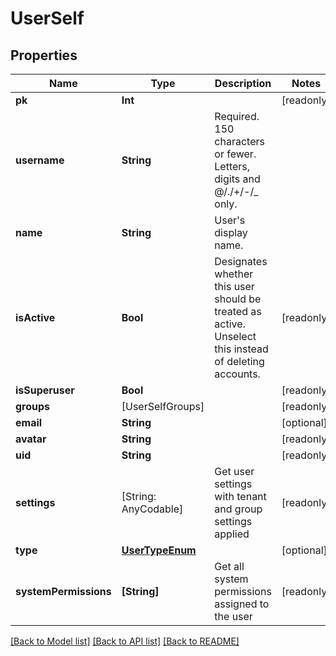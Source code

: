 # UserSelf

## Properties
Name | Type | Description | Notes
------------ | ------------- | ------------- | -------------
**pk** | **Int** |  | [readonly] 
**username** | **String** | Required. 150 characters or fewer. Letters, digits and @/./+/-/_ only. | 
**name** | **String** | User&#39;s display name. | 
**isActive** | **Bool** | Designates whether this user should be treated as active. Unselect this instead of deleting accounts. | [readonly] 
**isSuperuser** | **Bool** |  | [readonly] 
**groups** | [UserSelfGroups] |  | [readonly] 
**email** | **String** |  | [optional] 
**avatar** | **String** |  | [readonly] 
**uid** | **String** |  | [readonly] 
**settings** | [String: AnyCodable] | Get user settings with tenant and group settings applied | [readonly] 
**type** | [**UserTypeEnum**](UserTypeEnum.md) |  | [optional] 
**systemPermissions** | **[String]** | Get all system permissions assigned to the user | [readonly] 

[[Back to Model list]](../README.md#documentation-for-models) [[Back to API list]](../README.md#documentation-for-api-endpoints) [[Back to README]](../README.md)


